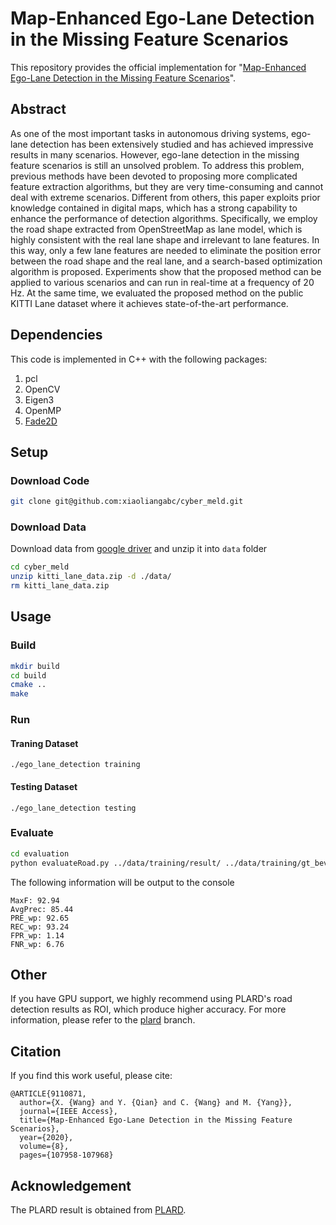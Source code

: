 # Map-Enhanced Ego-Lane Detection in the Missing Feature Scenarios

This repository provides the official implementation for "[Map-Enhanced Ego-Lane Detection in the Missing Feature Scenarios](https://ieeexplore.ieee.org/document/9110871?source=authoralert)".

## Abstract

As one of the most important tasks in autonomous driving systems, ego-lane detection has been extensively studied and has achieved impressive results in many scenarios. However, ego-lane detection in the missing feature scenarios is still an unsolved problem. To address this problem, previous methods have been devoted to proposing more complicated feature extraction algorithms, but they are very time-consuming and cannot deal with extreme scenarios. Different from others, this paper exploits prior knowledge contained in digital maps, which has a strong capability to enhance the performance of detection algorithms. Specifically, we employ the road shape extracted from OpenStreetMap as lane model, which is highly consistent with the real lane shape and irrelevant to lane features. In this way, only a few lane features are needed to eliminate the position error between the road shape and the real lane, and a search-based optimization algorithm is proposed. Experiments show that the proposed method can be applied to various scenarios and can run in real-time at a frequency of 20 Hz. At the same time, we evaluated the proposed method on the public KITTI Lane dataset where it achieves state-of-the-art performance.

## Dependencies

This code is implemented in C++ with the following packages:
1. pcl
2. OpenCV
3. Eigen3
4. OpenMP
5. [Fade2D](https://www.geom.at/fade25d/html/)

## Setup

### Download Code

```bash
git clone git@github.com:xiaoliangabc/cyber_meld.git
```

### Download Data

Download data from [google driver](https://drive.google.com/file/d/1TfXMpyTRzB1Vgkiy78c5oaF_JZ5uH57P/view?usp=sharing) and unzip it into `data` folder

```bash
cd cyber_meld
unzip kitti_lane_data.zip -d ./data/
rm kitti_lane_data.zip
```

## Usage

### Build

```bash
mkdir build
cd build
cmake ..
make
```

### Run

#### Traning Dataset

```
./ego_lane_detection training
```

#### Testing Dataset

```
./ego_lane_detection testing
```

### Evaluate

```bash
cd evaluation
python evaluateRoad.py ../data/training/result/ ../data/training/gt_bev_image/
```

The following information will be output to the console

```
MaxF: 92.94 
AvgPrec: 85.44 
PRE_wp: 92.65 
REC_wp: 93.24 
FPR_wp: 1.14 
FNR_wp: 6.76
```

## Other

If you have GPU support, we highly recommend using PLARD's road detection results as ROI, which produce higher accuracy. For more information, please refer to the [plard](https://github.com/xiaoliangabc/cyber_meld/tree/plard) branch.

## Citation

If you find this work useful, please cite:

```
@ARTICLE{9110871,
  author={X. {Wang} and Y. {Qian} and C. {Wang} and M. {Yang}},
  journal={IEEE Access}, 
  title={Map-Enhanced Ego-Lane Detection in the Missing Feature Scenarios}, 
  year={2020},
  volume={8},
  pages={107958-107968}
```

## Acknowledgement

The PLARD result is obtained from [PLARD](https://github.com/zhechen/PLARD).
